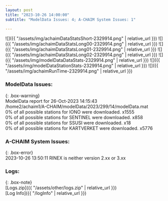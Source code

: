 ```yaml
---
layout: post
title: "2023-10-26 14:00:00"
subtitle: "ModelData Issues: 4; A-CHAIM System Issues: 1"

---
```


![]({{ "/assets/img/achaimDataStatsShort-2329914.png" | relative_url }})
![]({{ "/assets/img/achaimDataStatsLong00-2329914.png" | relative_url }})
![]({{ "/assets/img/achaimDataStatsLong01-2329914.png" | relative_url }})
![]({{ "/assets/img/achaimDataStatsLong02-2329914.png" | relative_url }})
![]({{ "/assets/img/modelDataDataStats-2329914.png" | relative_url }})
![]({{ "/assets/img/modelDataStationStats-2329914.png" | relative_url }})
![]({{ "/assets/img/achaimRunTime-2329914.png" | relative_url }})


### ModelData Issues:  
  
{: .box-warning}  
 ModelData report for 26-Oct-2023 14:15:43   
 /home2/achaim1/A-CHAIM/modelData/2023/299/14/modelData.mat   
 0% of all possible stations for IONO were downloaded. x1555   
 0% of all possible stations for SENTINEL were downloaded. x858   
 0% of all possible stations for SSUSI were downloaded. x18   
 0% of all possible stations for KARTVERKET were downloaded. x5776   
  
### A-CHAIM System Issues:  
  
{: .box-error}  
2023-10-26 13:50:11 RINEX is neither version 2.xx or 3.xx  

### Logs:  
  
{: .box-note}  
[Logs.zip]({{ "/assets/other/logs.zip" | relative_url }})  
[Log Info]({{ "/logInfo" | relative_url }})  
